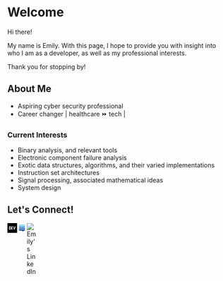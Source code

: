 # Welcome
Hi there!
<html>
  <p> My name is Emily. With this page, I hope to provide you with insight into who I am as a developer, as well as my professional interests. </p>
  <p> Thank you for stopping by!</p>
  </html>

## About Me
  - Aspiring cyber security professional
  - Career changer | healthcare ⏩ tech |

### Current Interests
  - Binary analysis, and relevant tools
  - Electronic component failure analysis
  - Exotic data structures, algorithms, and their varied implementations
  - Instruction set architectures
  - Signal processing, associated mathematical ideas
  - System design


## Let's Connect!
<html>
<a href="https://dev.to/bitbanging">
  <img align="left" alt="Emily | DEV" width="22px" src="https://github.com/bit-bangin/.github/blob/213d2e11f821a71be9bf84ea674a3651caf48643/DEVlogo.svg" />
</a>

<a href="https://stackexchange.com/users/23465724/the-real-bit-bangin">
  <img align="left" alt="Connect on Stack Exchange" width="22px" src="https://github.com/bit-bangin/.github/blob/fb09c56e1ba7d210b704aef4efd245c646fdc4d2/stackExchangeLogo.svg" />
</a>

<a href="https://www.linkedin.com/in/emilycabaniss/">
  <img align="left" alt="Emily's LinkedIn" width="22px" src="https://raw.githubusercontent.com/peterthehan/peterthehan/master/assets/linkedin.svg" />
</a>
<br/>
</html>
